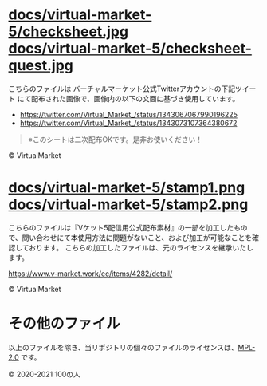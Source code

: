 
# [docs/virtual-market-5/checksheet.jpg](docs/virtual-market-5/checksheet.jpg)<br>[docs/virtual-market-5/checksheet-quest.jpg](docs/virtual-market-5/checksheet-quest.jpg)

こちらのファイルは バーチャルマーケット公式Twitterアカウントの下記ツイート
にて配布された画像で、画像内の以下の文面に基づき使用しています。

- https://twitter.com/Virtual_Market_/status/1343067067990196225
- https://twitter.com/Virtual_Market_/status/1343073107364380672

> ※このシートは二次配布OKです。是非お使いください！

© VirtualMarket

# [docs/virtual-market-5/stamp1.png](docs/virtual-market-5/stamp1.png)<br>[docs/virtual-market-5/stamp2.png](docs/resources/virtual-market-5/stamp2.png)

こちらのファイルは『Vケット5配信用公式配布素材』の一部を加工したもので、問い合わせにて本使用方法に問題がないこと、および加工が可能なことを確認しております。
こちらの加工したファイルは、元のライセンスを継承いたします。

https://www.v-market.work/ec/items/4282/detail/

© VirtualMarket

# その他のファイル

以上のファイルを除き、当リポジトリの個々のファイルのライセンスは、[MPL-2.0](https://spdx.org/licenses/MPL-2.0.html) です。

© 2020-2021 100の人
